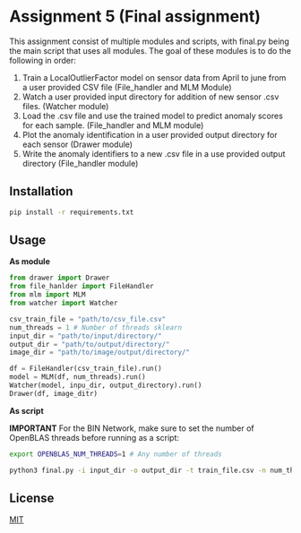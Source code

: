 # Assignment 5 (Final assignment)

This assignment consist of multiple modules and scripts, with final.py being the main script that uses all modules.
The goal of these modules is to do the following in order: 

1. Train a LocalOutlierFactor model on sensor data from April to june from a user provided CSV file  (File_handler and MLM Module)
2. Watch a user provided input directory for addition of new sensor .csv files. (Watcher module)
3. Load the .csv file and use the trained model to predict anomaly scores for each sample. (File_handler and MLM module)
4. Plot the anomaly identification in a user provided output directory for each sensor (Drawer module)
5. Write the anomaly identifiers to a new .csv file in a use provided output directory (File_handler module)

## Installation
```bash
pip install -r requirements.txt
```

## Usage

**As module**
```python
from drawer import Drawer
from file_hanlder import FileHandler
from mlm import MLM
from watcher import Watcher

csv_train_file = "path/to/csv_file.csv"
num_threads = 1 # Number of threads sklearn
input_dir = "path/to/input/directory/"
output_dir = "path/to/output/directory/"
image_dir = "path/to/image/output/directory/"

df = FileHandler(csv_train_file).run()
model = MLM(df, num_threads).run()
Watcher(model, inpu_dir, output_directory).run()
Drawer(df, image_ditr)
```

**As script**

**IMPORTANT**
For the BIN Network, make sure to set the number of OpenBLAS threads before running as a script:

```bash
export OPENBLAS_NUM_THREADS=1 # Any number of threads
```

```bash
python3 final.py -i input_dir -o output_dir -t train_file.csv -n num_threads
```

## License

[MIT](https://choosealicense.com/licenses/mit/)